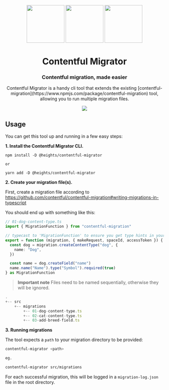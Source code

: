 <p align="center">
  <img src="https://github.githubassets.com/images/icons/emoji/unicode/1f4e6.png" width="120" />
  <img src="https://github.githubassets.com/images/icons/emoji/unicode/1f4e6.png" width="120" />
  <img src="https://github.githubassets.com/images/icons/emoji/unicode/1f4e6.png" width="120" />
</p>

<h1 align="center"> Contentful Migrator</h1>

<h3 align="center">Contentful migration, made easier</h3>

<p align="center">Contentful Migrator is a handy cli tool that extends the existing [contentful-migration](https://www.npmjs.com/package/contentful-migration) tool, allowing you to run multiple migration files.</p>

<p align='center'>
<a href="https://www.npmjs.com/package/@heights/contentful-migrator">
<img src="https://img.shields.io/npm/v/@heights/contentful-migrator">
</a>
</p>

## Usage

You can get this tool up and running in a few easy steps:

**1. Install the Contentful Migrator CLI.**

```
npm install -D @heights/contentful-migrator

or

yarn add -D @heights/contentful-migrator
```

**2. Create your migration file(s).**

First, create a migration file according to https://github.com/contentful/contentful-migration#writing-migrations-in-typescript

You should end up with something like this:

```ts
// 01-dog-content-type.ts
import { MigrationFunction } from "contentful-migration"

// typecast to 'MigrationFunction' to ensure you get type hints in your editor
export = function (migration, { makeRequest, spaceId, accessToken }) {
  const dog = migration.createContentType("dog", {
    name: "Dog",
  })

  const name = dog.createField("name")
  name.name("Name").type("Symbol").required(true)
} as MigrationFunction
```

> **Important note** Files need to be named sequentially, otherwise they will be ignored.

```js
.
+-- src
    +-- migrations
        +-- 01-dog-content-type.ts
        +-- 02-cat-content-type.ts
        +-- 03-add-breed-field.ts
```

**3. Running migrations**

The tool expects a `path` to your migration directory to be provided:

```sh
contentful-migrator <path>

eg.

contentful-migrator src/migrations
```

For each successful migration, this will be logged in a `migration-log.json` file in the root directory.
